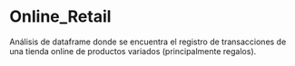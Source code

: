 # Online_Retail
Análisis de dataframe donde se encuentra el registro de transacciones de una tienda online de productos variados (principalmente regalos).
